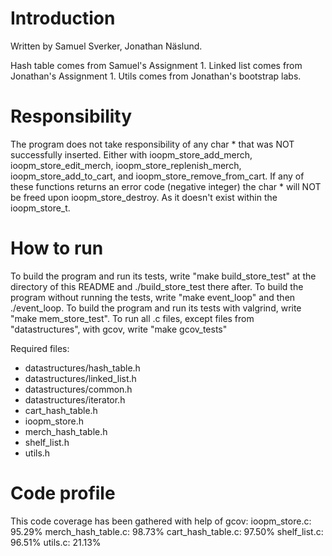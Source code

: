 # Introduction
Written by Samuel Sverker, Jonathan Näslund.

Hash table comes from Samuel's Assignment 1.
Linked list comes from Jonathan's Assignment 1.
Utils comes from Jonathan's bootstrap labs.


# Responsibility
The program does not take responsibility of any char * that was NOT successfully inserted. Either with ioopm_store_add_merch, ioopm_store_edit_merch, ioopm_store_replenish_merch, ioopm_store_add_to_cart, and ioopm_store_remove_from_cart. If any of these functions returns an error code (negative integer) the char * will NOT be freed upon ioopm_store_destroy. As it doesn't exist within the ioopm_store_t.

# How to run
To build the program and run its tests, write "make build_store_test" at the directory of this README and ./build_store_test there after. 
To build the program without running the tests, write "make event_loop" and then ./event_loop.
To build the program and run its tests with valgrind, write "make mem_store_test".
To run all .c files, except files from "datastructures", with gcov, write "make gcov_tests"

Required files:
* datastructures/hash_table.h
* datastructures/linked_list.h
* datastructures/common.h
* datastructures/iterator.h
* cart_hash_table.h
* ioopm_store.h
* merch_hash_table.h
* shelf_list.h
* utils.h

# Code profile
This code coverage has been gathered with help of gcov:
ioopm_store.c: 95.29%
merch_hash_table.c: 98.73%
cart_hash_table.c: 97.50%
shelf_list.c: 96.51%
utils.c: 21.13%


